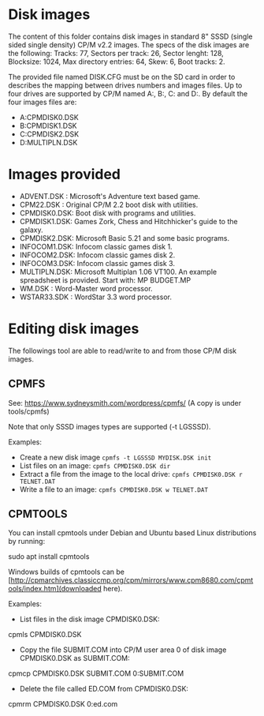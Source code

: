 # Disk images

The content of this folder contains disk images in standard 8" SSSD (single sided single density) CP/M v2.2 images. The specs of the disk images are the following: Tracks: 77, Sectors per track: 26, Sector lenght: 128, Blocksize: 1024, Max directory entries: 64, Skew: 6, Boot tracks: 2.

The provided file named DISK.CFG must be on the SD card in order to describes the mapping between drives numbers and images files. Up to four drives are supported by CP/M named A:, B:, C: and D:. By default the four images files are:
 * A:CPMDISK0.DSK  
 * B:CPMDISK1.DSK  
 * C:CPMDISK2.DSK  
 * D:MULTIPLN.DSK 

# Images provided

* ADVENT.DSK  : Microsoft's Adventure text based game.
* CPM22.DSK   : Original CP/M 2.2 boot disk with utilities.
* CPMDISK0.DSK: Boot disk with programs and utilities.
* CPMDISK1.DSK: Games Zork, Chess and Hitchhicker's guide to the galaxy.
* CPMDISK2.DSK: Microsoft Basic 5.21 and some basic programs.
* INFOCOM1.DSK: Infocom classic games disk 1.
* INFOCOM2.DSK: Infocom classic games disk 2.
* INFOCOM3.DSK: Infocom classic games disk 3.
* MULTIPLN.DSK: Microsoft Multiplan 1.06 VT100. An example spreadsheet is provided. Start with: MP BUDGET.MP
* WM.DSK	  : Word-Master word processor.
* WSTAR33.SDK : WordStar 3.3 word processor.

# Editing disk images

The followings tool are able to read/write to and from those CP/M disk images.

## CPMFS

See: https://www.sydneysmith.com/wordpress/cpmfs/
(A copy is under tools/cpmfs)

Note that only SSSD images types are supported (-t LGSSSD).

Examples:

* Create a new disk image
	`cpmfs -t LGSSSD MYDISK.DSK init`
* List files on an image: 
	`cpmfs CPMDISK0.DSK dir`
* Extract a file from the image to the local drive: 
	`cpmfs CPMDISK0.DSK r TELNET.DAT`
* Write a file to an image: 
	`cpmfs CPMDISK0.DSK w TELNET.DAT`

## CPMTOOLS

You can install cpmtools under Debian and Ubuntu based Linux distributions by running:

 sudo apt install cpmtools

Windows builds of cpmtools can be [http://cpmarchives.classiccmp.org/cpm/mirrors/www.cpm8680.com/cpmtools/index.htm](downloaded here).

Examples:

* List files in the disk image CPMDISK0.DSK:

 cpmls CPMDISK0.DSK

* Copy the file SUBMIT.COM into CP/M user area 0 of disk image CPMDISK0.DSK as SUBMIT.COM:

 cpmcp CPMDISK0.DSK SUBMIT.COM 0:SUBMIT.COM

* Delete the file called ED.COM from CPMDISK0.DSK:

 cpmrm CPMDISK0.DSK 0:ed.com
